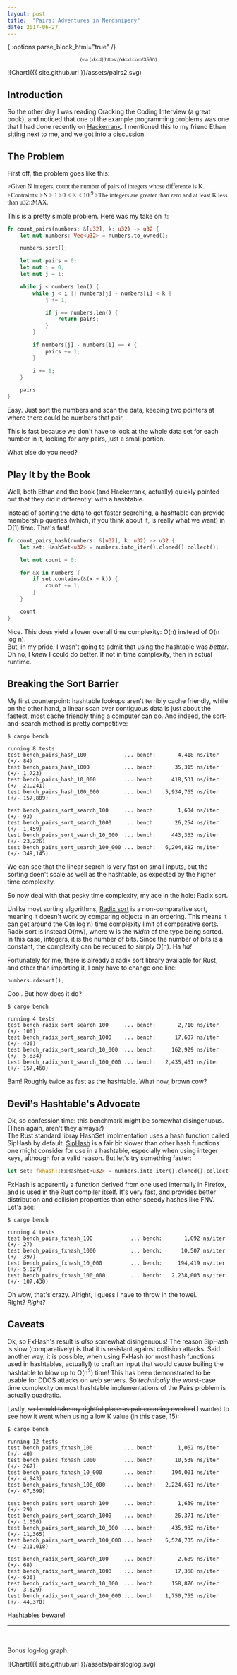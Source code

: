 ```yaml
---
layout: post
title:  "Pairs: Adventures in Nerdsnipery"
date: 2017-06-27
---
```

<style>
code {
  display: inline-block;
}
span[ib] {
  display: inline-block;
  width: 100px;
}
[serif] {
  font-family: serif;
}
[pseudo-code] {
  font-family: monospace;
}
[indent] {
  text-indent: 20px;
}
[italic] {
  font-style: italic;
}
</style>

  
{::options parse_block_html="true" /}

<div style="font-size: 75%; text-align: center">
(via [xkcd](https://xkcd.com/356/))
</div>

![Chart]({{ site.github.url }}/assets/pairs2.svg)  

## Introduction
So the other day I was reading Cracking the Coding Interview (a great book), and noticed that one of the example programming problems was one that I had done recently on [Hackerrank](http://hackerrank.com). I mentioned this to my friend Ethan sitting next to me, and we got into a discussion.  
  

##  The Problem
First off, the problem goes like this:  
<div serif>
>Given N integers, count the number of pairs of integers whose difference is K.  
>Contraints:  
>N > 1  
>0 < K < 10 <sup>9</sup>  
>The integers are greater than zero and at least K less than u32::MAX.
</div>  

This is a pretty simple problem. Here was my take on it:  
  
```rust
fn count_pairs(numbers: &[u32], k: u32) -> u32 {
    let mut numbers: Vec<u32> = numbers.to_owned();

    numbers.sort();

    let mut pairs = 0;
    let mut i = 0;
    let mut j = 1;

    while j < numbers.len() {
        while j < i || numbers[j] - numbers[i] < k {
            j += 1;

            if j == numbers.len() {
                return pairs;
            }
        }

        if numbers[j] - numbers[i] == k {
            pairs += 1;
        }

        i += 1;
    }

    pairs
}
```  
  
Easy. Just sort the numbers and scan the data, keeping two pointers at where there could be numbers that pair.  
  
This is fast because we don't have to look at the whole data set for each number in it, looking for any pairs, just a small portion.  
  
What else do you need?

## Play It by the Book
Well, both Ethan and the book (and Hackerrank, actually) quickly pointed out that they did it differently: with a hashtable.  
  
Instead of sorting the data to get faster searching, a hashtable can provide membership queries (which, if you think about it, is really what we want) in O(1) time. That's fast!  
  
```rust
fn count_pairs_hash(numbers: &[u32], k: u32) -> u32 {
    let set: HashSet<u32> = numbers.into_iter().cloned().collect();

    let mut count = 0;

    for &x in numbers {
        if set.contains(&(x + k)) {
            count += 1;
        }
    }

    count
}
```  
Nice. This does yield a lower overall time complexity: O(n) instead of O(n log n).  
But, in my pride, I wasn't going to admit that using the hashtable was *better*. Oh no, I *knew* I could do better. If not in time complexity, then in actual runtime.  

## Breaking the Sort Barrier
My first counterpoint: hashtable lookups aren't terribly cache friendly, while on the other hand, a linear scan over contiguous data is just about the fastest, most cache friendly thing a computer can do. And indeed, the sort-and-search method is pretty competitive:  
  
```
$ cargo bench

running 8 tests
test bench_pairs_hash_100            ... bench:       4,418 ns/iter (+/- 84)
test bench_pairs_hash_1000           ... bench:      35,315 ns/iter (+/- 1,723)
test bench_pairs_hash_10_000         ... bench:     418,531 ns/iter (+/- 21,241)
test bench_pairs_hash_100_000        ... bench:   5,934,765 ns/iter (+/- 157,809)

test bench_pairs_sort_search_100     ... bench:       1,604 ns/iter (+/- 93)
test bench_pairs_sort_search_1000    ... bench:      26,254 ns/iter (+/- 1,459)
test bench_pairs_sort_search_10_000  ... bench:     443,333 ns/iter (+/- 23,226)
test bench_pairs_sort_search_100_000 ... bench:   6,204,882 ns/iter (+/- 349,145)
```

We can see that the linear search is very fast on small inputs, but the sorting doen't scale as well as the hashtable, as expected by the higher time complexity.  
  
So now deal with that pesky time complexity, my ace in the hole: Radix sort.  
  
Unlike most sorting algorithms, [Radix sort](https://en.wikipedia.org/wiki/Radix_sort) is a non-comparative sort, meaning it doesn't work by comparing objects in an ordering. This means it can get around the O(n log n) time complexity limit of comparative sorts. Radix sort is instead O(nw), where w is the *width* of the type being sorted. In this case, integers, it is the number of bits. Since the number of bits is a constant, the complexity can be reduced to simply O(n). Ha *ha!*  
  
Fortunately for me, there is already a radix sort library available for Rust, and other than importing it, I only have to change one line:  

```rust
numbers.rdxsort();
```  

Cool. But how does it do?  
  
```
$ cargo bench

running 4 tests
test bench_radix_sort_search_100     ... bench:       2,710 ns/iter (+/- 100)
test bench_radix_sort_search_1000    ... bench:      17,607 ns/iter (+/- 436)
test bench_radix_sort_search_10_000  ... bench:     162,929 ns/iter (+/- 5,834)
test bench_radix_sort_search_100_000 ... bench:   2,435,461 ns/iter (+/- 157,468)
```  
  
Bam! Roughly twice as fast as the hashtable. What now, brown cow?  
  
## ~~Devil's~~ Hashtable's Advocate  
Ok, so confession time: this benchmark might be somewhat disingenuous. (Then again, aren't they always?)  
The Rust standard libray HashSet implmentation uses a hash function called SipHash by default. [SipHash](https://en.wikipedia.org/wiki/SipHash) is a fair bit slower than other hash functions one might consider for use in a hashtable, especially when using integer keys, although for a valid reason.  But let's try something faster:  
  
```rust
let set: fxhash::FxHashSet<u32> = numbers.into_iter().cloned().collect();
```

FxHash is apparently a function derived from one used internally in Firefox, and is used in the Rust compiler itself. It's very fast, and provides better distribution and collision properties than other speedy hashes like FNV. Let's see:  
  
```
$ cargo bench

running 4 tests
test bench_pairs_fxhash_100            ... bench:       1,092 ns/iter (+/- 27)
test bench_pairs_fxhash_1000           ... bench:      10,507 ns/iter (+/- 397)
test bench_pairs_fxhash_10_000         ... bench:     194,419 ns/iter (+/- 5,827)
test bench_pairs_fxhash_100_000        ... bench:   2,238,003 ns/iter (+/- 107,430)
```  

Oh wow, that's crazy. Alright, I guess I have to throw in the towel.  
Right? *Right?*  
  
## Caveats  
  
Ok, so FxHash's result is *also* somewhat disingenuous! The reason SipHash is slow (comparatively) is that it is resistant against collision attacks. Said another way, it is possible, when using FxHash (or most hash functions used in hashtables, actually!) to craft an input that would cause builing the hashtable to blow up to O(n<sup>2</sup>) time! This has been demonstrated to be usable for DDOS attacks on web servers. So *technically* the worst-case time complexity on most hashtable implementations of the Pairs problem is actually quadratic.  
  
Lastly, ~~so I could take my rightful place as pair counting overlord~~ I wanted to see how it went when using a low K value (in this case, 15):  
  
```
$ cargo bench

running 12 tests
test bench_pairs_fxhash_100          ... bench:       1,062 ns/iter (+/- 40)
test bench_pairs_fxhash_1000         ... bench:      10,538 ns/iter (+/- 267)
test bench_pairs_fxhash_10_000       ... bench:     194,001 ns/iter (+/- 4,943)
test bench_pairs_fxhash_100_000      ... bench:   2,224,651 ns/iter (+/- 67,599)

test bench_pairs_sort_search_100     ... bench:       1,639 ns/iter (+/- 29)
test bench_pairs_sort_search_1000    ... bench:      26,371 ns/iter (+/- 1,050)
test bench_pairs_sort_search_10_000  ... bench:     435,932 ns/iter (+/- 11,365)
test bench_pairs_sort_search_100_000 ... bench:   5,524,705 ns/iter (+/- 211,018)

test bench_radix_sort_search_100     ... bench:       2,689 ns/iter (+/- 68)
test bench_radix_sort_search_1000    ... bench:      17,368 ns/iter (+/- 636)
test bench_radix_sort_search_10_000  ... bench:     158,876 ns/iter (+/- 3,629)
test bench_radix_sort_search_100_000 ... bench:   1,750,755 ns/iter (+/- 44,370)
```

Hashtables beware!  
  
----------  
  
<br>
<br>
Bonus log-log graph:  
  
![Chart]({{ site.github.url }}/assets/pairsloglog.svg)  